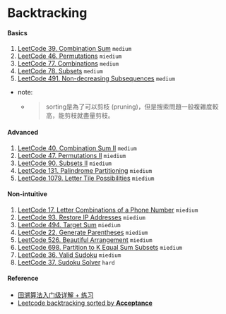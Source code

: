 # Backtracking
####    Basics
1. [LeetCode 39. Combination Sum](https://leetcode.com/problems/combination-sum/description/) ``medium``
2. [LeetCode 46. Permutations](https://leetcode.com/problems/permutations/) ``miedium``
3. [LeetCode 77. Combinations](https://leetcode.com/problems/combinations/) ``medium``
4. [LeetCode 78. Subsets](https://leetcode.com/problems/subsets/description/) ``medium``
5. [LeetCode 491. Non-decreasing Subsequences](https://leetcode.com/problems/non-decreasing-subsequences/) ``medium``
- note:
  - > sorting是為了可以剪枝 (pruning)，但是搜索問題一般複雜度較高，能剪枝就盡量剪枝。

#### Advanced
1. [LeetCode 40. Combination Sum II](https://leetcode.com/problems/combination-sum-ii/) ``medium``
2. [LeetCode 47.  Permutations II](https://leetcode.com/problems/permutations-ii/) ``miedium``
3. [LeetCode 90.  Subsets II](https://leetcode.com/problems/subsets-ii/) ``miedium``
4. [LeetCode 131.  Palindrome Partitioning](https://leetcode.com/problems/palindrome-partitioning/) ``miedium``
5. [LeetCode 1079. Letter Tile Possibilities](https://leetcode.com/problems/letter-tile-possibilities/) ``miedium``

####    Non-intuitive
1. [LeetCode 17.  Letter Combinations of a Phone Number](https://leetcode.com/problems/letter-combinations-of-a-phone-number/description/) ``miedium``
2. [LeetCode 93.  Restore IP Addresses](https://leetcode.com/problems/restore-ip-addresses/) ``miedium``
3. [LeetCode 494.  Target Sum](https://leetcode.com/problems/target-sum/description/) ``miedium``
4. [LeetCode 22. Generate Parentheses](https://leetcode.com/problems/generate-parentheses/) ``miedium``
5. [LeetCode 526.  Beautiful Arrangement](https://leetcode.com/problems/beautiful-arrangement/) ``miedium``
6. [LeetCode 698.  Partition to K Equal Sum Subsets](https://leetcode.com/problems/partition-to-k-equal-sum-subsets/) ``miedium``
6. [LeetCode 36.  Valid Sudoku](https://leetcode.com/problems/valid-sudoku/) ``miedium``
6. [LeetCode 37.  Sudoku Solver](https://leetcode.com/problems/sudoku-solver/) ``hard``

####    Reference
- [回溯算法入门级详解 + 练习](https://leetcode.cn/problems/permutations/solution/hui-su-suan-fa-python-dai-ma-java-dai-ma-by-liweiw/)
- [Leetcode backtracking sorted by **Acceptance**](https://leetcode.com/tag/backtracking/)
